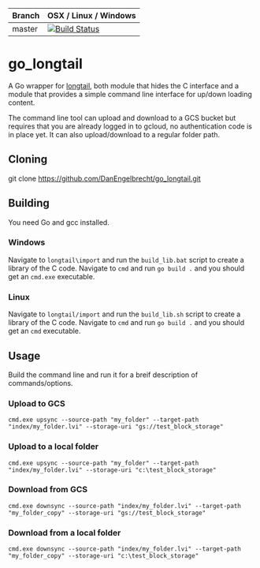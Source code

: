 |Branch      | OSX / Linux / Windows |
|------------|-----------------------|
|master      | [![Build Status](https://travis-ci.org/DanEngelbrecht/go_longtail.svg?branch=master)](https://travis-ci.org/DanEngelbrecht/go_longtail?branch=master) |

# go_longtail

A Go wrapper for [longtail](https://github.com/DanEngelbrecht/longtail), both module that hides the C interface and a module that provides a simple command line interface for up/down loading content.

The command line tool can upload and download to a GCS bucket but requires that you are already logged in to gcloud, no authentication code is in place yet. It can also upload/download to a regular folder path.

## Cloning
git clone https://github.com/DanEngelbrecht/go_longtail.git

## Building
You need Go and gcc installed.

### Windows
Navigate to `longtail\import` and run the `build_lib.bat` script to create a library of the C code.
Navigate to `cmd` and run `go build .` and you should get an `cmd.exe` executable.

### Linux
Navigate to `longtail/import` and run the `build_lib.sh` script to create a library of the C code.
Navigate to `cmd` and run `go build .` and you should get an `cmd` executable.

## Usage
Build the command line and run it for a breif description of commands/options.

### Upload to GCS
`cmd.exe upsync --source-path "my_folder" --target-path "index/my_folder.lvi" --storage-uri "gs://test_block_storage"`

### Upload to a local folder
`cmd.exe upsync --source-path "my_folder" --target-path "index/my_folder.lvi" --storage-uri "c:\test_block_storage"`

### Download from GCS
`cmd.exe downsync --source-path "index/my_folder.lvi" --target-path "my_folder_copy" --storage-uri "gs://test_block_storage"`

### Download from a local folder
`cmd.exe downsync --source-path "index/my_folder.lvi" --target-path "my_folder_copy" --storage-uri "c:\test_block_storage"`
